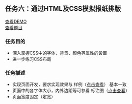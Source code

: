 ## 任务六：通过HTML及CSS模拟报纸排版
[查看DEMO](https://rawgit.com/cjlalala/2016-IFE/master/phase01/task06/task06.html)<br>
[查看题目](http://ife.baidu.com/2016/task/detail?taskId=6)

### 任务目的
* 深入掌握CSS中的字体、背景、颜色等属性的设置
* 进一步练习CSS布局

### 任务描述
* 实现页面开发，要求实现效果与 样例（[点击查看](http://7xrp04.com1.z0.glb.clouddn.com/task_1_6_2.jpg)） 基本一致
* 页面中的各字体大小，内外边距等可参看 标注图（[点击查看](http://7xrp04.com1.z0.glb.clouddn.com/task_1_6_3.jpg)）
* 页面宽度固定（定宽）
